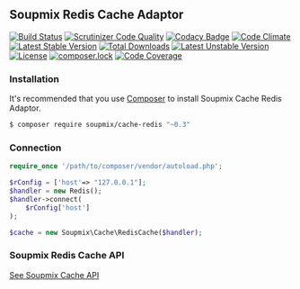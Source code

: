 ## Soupmix Redis Cache Adaptor

[![Build Status](https://travis-ci.org/soupmix/cache-redis.svg?branch=master)](https://travis-ci.org/soupmix/cache-redis) [![Scrutinizer Code Quality](https://scrutinizer-ci.com/g/soupmix/cache-redis/badges/quality-score.png?b=master)](https://scrutinizer-ci.com/g/soupmix/cache-redis/?branch=master) [![Codacy Badge](https://api.codacy.com/project/badge/Grade/f2fd85aaddc44793bfc25020802ee5f2)](https://www.codacy.com/app/mehmet/cache-redis?utm_source=github.com&amp;utm_medium=referral&amp;utm_content=soupmix/cache-redis&amp;utm_campaign=Badge_Grade) [![Code Climate](https://codeclimate.com/github/soupmix/cache-redis/badges/gpa.svg)](https://codeclimate.com/github/soupmix/cache-redis) 
[![Latest Stable Version](https://poser.pugx.org/soupmix/cache-redis/v/stable)](https://packagist.org/packages/soupmix/cache-redis) [![Total Downloads](https://poser.pugx.org/soupmix/cache-redis/downloads)](https://packagist.org/packages/soupmix/cache-redis) [![Latest Unstable Version](https://poser.pugx.org/soupmix/cache-redis/v/unstable)](https://packagist.org/packages/soupmix/cache-redis) [![License](https://poser.pugx.org/soupmix/cache-redis/license)](https://packagist.org/packages/soupmix/cache-redis) [![composer.lock](https://poser.pugx.org/soupmix/cache-redis/composerlock)](https://packagist.org/packages/soupmix/cache-redis) [![Code Coverage](https://scrutinizer-ci.com/g/soupmix/cache-redis/badges/coverage.png?b=master)](https://scrutinizer-ci.com/g/soupmix/cache-redis/?branch=master)

### Installation

It's recommended that you use [Composer](https://getcomposer.org/) to install Soupmix Cache Redis Adaptor.

```bash
$ composer require soupmix/cache-redis "~0.3"
```

### Connection
```php
require_once '/path/to/composer/vendor/autoload.php';

$rConfig = ['host'=> "127.0.0.1"];
$handler = new Redis();
$handler->connect(
    $rConfig['host']
);

$cache = new Soupmix\Cache\RedisCache($handler);
```

### Soupmix Redis Cache API

[See Soupmix Cache API](https://github.com/soupmix/cache-base/blob/master/README.md)
